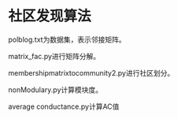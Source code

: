 # 社区发现算法

polblog.txt为数据集，表示邻接矩阵。

matrix_fac.py进行矩阵分解。

membershipmatrixtocommunity2.py进行社区划分。

nonModulary.py计算模块度。

average conductance.py计算AC值
